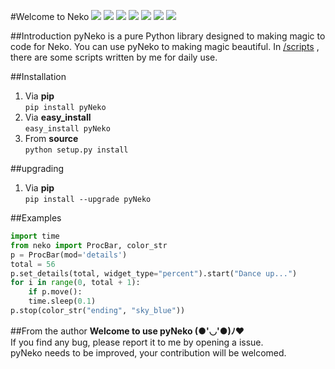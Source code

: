 #Welcome to Neko
![](https://travis-ci.org/sudaning/PytLab-Neko.svg?branch=master)
![](https://img.shields.io/pypi/v/pyNeko.svg)
![](https://img.shields.io/badge/python-3.5-green.svg)
![](https://img.shields.io/badge/python-2.7-green.svg)
![](https://img.shields.io/badge/docs-stable-brightgreen.svg?style=flat)
![](https://img.shields.io/github/stars/sudaning/PytLab-Neko.svg)
![](https://img.shields.io/github/forks/sudaning/PytLab-Neko.svg)

##Introduction
pyNeko is a pure Python library designed to making magic to code for Neko.
You can use pyNeko to making magic beautiful.
In [/scripts](https://github.com/sudaning/PytLab-Neko/tree/master/scripts) , there are some scripts written by me for daily use.

##Installation
1. Via **pip**  
```pip install pyNeko```  
2. Via **easy_install**  
```easy_install pyNeko```
3. From **source**  
```python setup.py install```

##upgrading
1. Via **pip**  
```pip install --upgrade pyNeko```

##Examples

```python
import time  
from neko import ProcBar, color_str  
p = ProcBar(mod='details')  
total = 56  
p.set_details(total, widget_type="percent").start("Dance up...")  
for i in range(0, total + 1):  
    if p.move():  
    time.sleep(0.1)  
p.stop(color_str("ending", "sky_blue"))
```

##From the author
**Welcome to use pyNeko (●'◡'●)ﾉ♥**  
If you find any bug, please report it to me by opening a issue.  
pyNeko needs to be improved, your contribution will be welcomed.  
